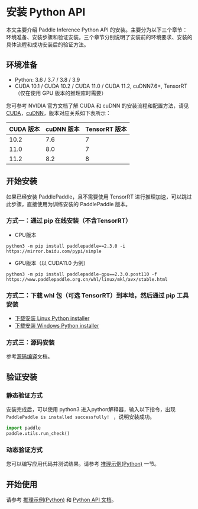 # 安装 Python API

本文主要介绍 Paddle Inference Python API 的安装。主要分为以下三个章节：环境准备、安装步骤和验证安装。三个章节分别说明了安装前的环境要求、安装的具体流程和成功安装后的验证方法。

## 环境准备

- Python: 3.6 / 3.7 / 3.8 / 3.9
- CUDA 10.1 / CUDA 10.2 / CUDA 11.0 / CUDA 11.2, cuDNN7.6+, TensorRT （仅在使用 GPU 版本的推理库时需要）

您可参考 NVIDIA 官方文档了解 CUDA 和 cuDNN 的安装流程和配置方法，请见 [CUDA](https://docs.nvidia.com/cuda/cuda-installation-guide-linux/)，[cuDNN](https://docs.nvidia.com/deeplearning/sdk/cudnn-install/)，版本对应关系如下表所示：

|CUDA 版本|cuDNN 版本| TensorRT 版本|
|---|---|---|
|10.2|7.6|7|
|11.0|8.0|7|
|11.2|8.2|8|

## 开始安装

如果已经安装 PaddlePaddle，且不需要使用 TensorRT 进行推理加速，可以跳过此步骤，直接使用为训练安装的 PaddlePaddle 版本。

### 方式一：通过 pip 在线安装（不含TensorRT）

- CPU版本
```
python3 -m pip install paddlepaddle==2.3.0 -i https://mirror.baidu.com/pypi/simple
```
- GPU版本（以 CUDA11.0 为例）
```
python3 -m pip install paddlepaddle-gpu==2.3.0.post110 -f https://www.paddlepaddle.org.cn/whl/linux/mkl/avx/stable.html
```

### 方式二：下载 whl 包（可选 TensorRT）到本地，然后通过 pip 工具安装

- [下载安装 Linux Python installer](../user_guides/download_lib.html#python)
- [下载安装 Windows Python installer](../user_guides/download_lib.html#id4)

### 方式三：源码安装

参考[源码编译](../user_guides/source_compile)文档。

## 验证安装

### 静态验证方式

安装完成后，可以使用 python3 进入python解释器，输入以下指令，出现 `PaddlePaddle is installed successfully! ` ，说明安装成功。

```python
import paddle
paddle.utils.run_check()
```

### 动态验证方式

您可以编写应用代码并测试结果。请参考 [推理示例(Python)](../quick_start/python_demo) 一节。


## 开始使用

请参考 [推理示例(Python)](../quick_start/python_demo) 和 [Python API 文档](../api_reference/python_api_index)。
